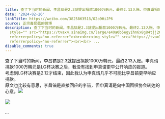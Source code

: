 ```yaml
---
title: 查了下当时的新闻，李昌镐是2.3就提出捐款1000万韩元，最终2.13入账。申真谞捐款1000万韩元是LG杯决赛之后，我没有找到申真谞更早公开响应的报道。考虑到LG杯决...
date: '2024-02-26'
linkTitle: https://weibo.com/3825863518/O2o9HiJP6
source: 正宗毒奶菇的微博
description: 查了下当时的新闻，李昌镐是2.3就提出捐款1000万韩元，最终2.13入账。申真谞捐款1000万韩元是LG杯决赛之后，我没有找到申真谞更早公开响应的报道。<br>考虑到LG杯决赛是2.12才结束，因此我认为申真谞几乎不可能比李昌镐更早响应捐款。<br>原文也比较有意思，李昌镐是直接回应的李喆，但申真谞是向中国围棋协会转达的心意。<img
  style="" src="https://tvax4.sinaimg.cn/large/e40a0b5egy1hn6x8g84tjj20w9027jsk.jpg"
  referrerpolicy="no-referrer"><br><br><img style="" src="https://tvax3.sinaimg.cn/large/e40a0b5egy1hn6x8opqxuj20vu046ta4.jpg"
  referrerpolicy="no-referrer"><br><br> ...
disable_comments: true
---
```

查了下当时的新闻，李昌镐是2.3就提出捐款1000万韩元，最终2.13入账。申真谞捐款1000万韩元是LG杯决赛之后，我没有找到申真谞更早公开响应的报道。<br>考虑到LG杯决赛是2.12才结束，因此我认为申真谞几乎不可能比李昌镐更早响应捐款。<br>原文也比较有意思，李昌镐是直接回应的李喆，但申真谞是向中国围棋协会转达的心意。<img style="" src="https://tvax4.sinaimg.cn/large/e40a0b5egy1hn6x8g84tjj20w9027jsk.jpg" referrerpolicy="no-referrer"><br><br><img style="" src="https://tvax3.sinaimg.cn/large/e40a0b5egy1hn6x8opqxuj20vu046ta4.jpg" referrerpolicy="no-referrer"><br><br> ...